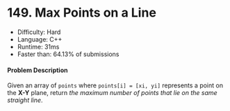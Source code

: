 # 149. Max Points on a Line
- Difficulty: Hard
- Language: C++
- Runtime: 31ms
- Faster than: 64.13% of submissions

#### Problem Description
Given an array of `points` where `points[i] = [xi, yi]` represents a point on the **X-Y** plane, return *the maximum number of points that lie on the same straight line*.